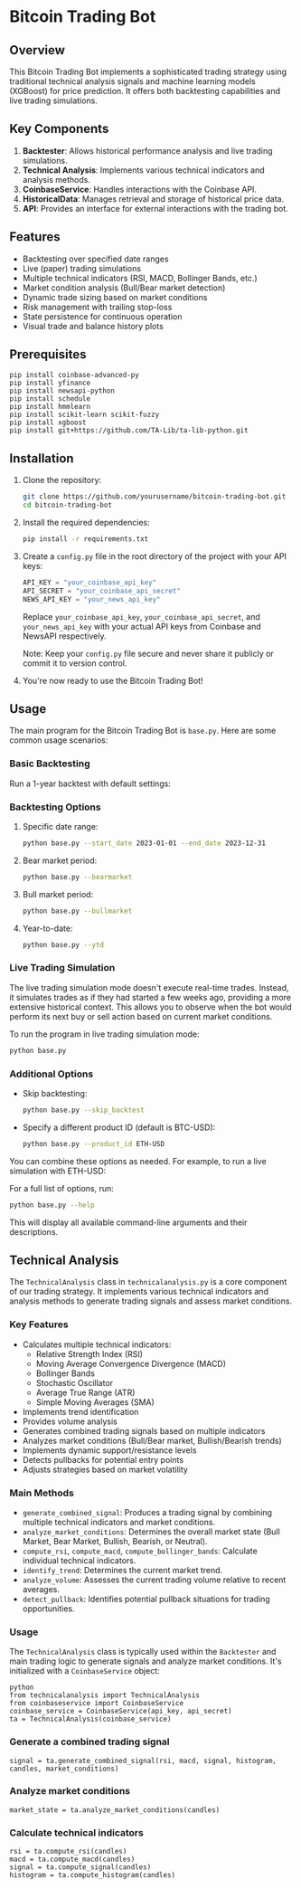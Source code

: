 # Bitcoin Trading Bot

## Overview

This Bitcoin Trading Bot implements a sophisticated trading strategy using traditional technical analysis signals and machine learning models (XGBoost) for price prediction. It offers both backtesting capabilities and live trading simulations.

## Key Components

1. **Backtester**: Allows historical performance analysis and live trading simulations.
2. **Technical Analysis**: Implements various technical indicators and analysis methods.
3. **CoinbaseService**: Handles interactions with the Coinbase API.
4. **HistoricalData**: Manages retrieval and storage of historical price data.
5. **API**: Provides an interface for external interactions with the trading bot.

## Features

- Backtesting over specified date ranges
- Live (paper) trading simulations
- Multiple technical indicators (RSI, MACD, Bollinger Bands, etc.)
- Market condition analysis (Bull/Bear market detection)
- Dynamic trade sizing based on market conditions
- Risk management with trailing stop-loss
- State persistence for continuous operation
- Visual trade and balance history plots

## Prerequisites

```
pip install coinbase-advanced-py
pip install yfinance
pip install newsapi-python
pip install schedule
pip install hmmlearn
pip install scikit-learn scikit-fuzzy
pip install xgboost
pip install git+https://github.com/TA-Lib/ta-lib-python.git
```

## Installation

1. Clone the repository:
   ```bash
   git clone https://github.com/yourusername/bitcoin-trading-bot.git
   cd bitcoin-trading-bot
   ```

2. Install the required dependencies:
   ```bash
   pip install -r requirements.txt
   ```

3. Create a `config.py` file in the root directory of the project with your API keys:
   ```python
   API_KEY = "your_coinbase_api_key"
   API_SECRET = "your_coinbase_api_secret"
   NEWS_API_KEY = "your_news_api_key"
   ```

   Replace `your_coinbase_api_key`, `your_coinbase_api_secret`, and `your_news_api_key` with your actual API keys from Coinbase and NewsAPI respectively.

   Note: Keep your `config.py` file secure and never share it publicly or commit it to version control.

4. You're now ready to use the Bitcoin Trading Bot!

## Usage

The main program for the Bitcoin Trading Bot is `base.py`. Here are some common usage scenarios:

### Basic Backtesting

Run a 1-year backtest with default settings:

### Backtesting Options

1. Specific date range:
   ```bash
   python base.py --start_date 2023-01-01 --end_date 2023-12-31
   ```

2. Bear market period:
   ```bash
   python base.py --bearmarket
   ```

3. Bull market period:
   ```bash
   python base.py --bullmarket
   ```

4. Year-to-date:
   ```bash
   python base.py --ytd
   ```

### Live Trading Simulation

The live trading simulation mode doesn't execute real-time trades. Instead, it simulates trades as if they had started a few weeks ago, providing a more extensive historical context. This allows you to observe when the bot would perform its next buy or sell action based on current market conditions.

To run the program in live trading simulation mode:

```bash
python base.py
```

### Additional Options

- Skip backtesting:
  ```bash
  python base.py --skip_backtest
  ```

- Specify a different product ID (default is BTC-USD):
  ```bash
  python base.py --product_id ETH-USD
  ```

You can combine these options as needed. For example, to run a live simulation with ETH-USD:

For a full list of options, run:
```bash
python base.py --help
```

This will display all available command-line arguments and their descriptions.

## Technical Analysis

The `TechnicalAnalysis` class in `technicalanalysis.py` is a core component of our trading strategy. It implements various technical indicators and analysis methods to generate trading signals and assess market conditions.

### Key Features

- Calculates multiple technical indicators:
  - Relative Strength Index (RSI)
  - Moving Average Convergence Divergence (MACD)
  - Bollinger Bands
  - Stochastic Oscillator
  - Average True Range (ATR)
  - Simple Moving Averages (SMA)
- Implements trend identification
- Provides volume analysis
- Generates combined trading signals based on multiple indicators
- Analyzes market conditions (Bull/Bear market, Bullish/Bearish trends)
- Implements dynamic support/resistance levels
- Detects pullbacks for potential entry points
- Adjusts strategies based on market volatility

### Main Methods

- `generate_combined_signal`: Produces a trading signal by combining multiple technical indicators and market conditions.
- `analyze_market_conditions`: Determines the overall market state (Bull Market, Bear Market, Bullish, Bearish, or Neutral).
- `compute_rsi`, `compute_macd`, `compute_bollinger_bands`: Calculate individual technical indicators.
- `identify_trend`: Determines the current market trend.
- `analyze_volume`: Assesses the current trading volume relative to recent averages.
- `detect_pullback`: Identifies potential pullback situations for trading opportunities.

### Usage

The `TechnicalAnalysis` class is typically used within the `Backtester` and main trading logic to generate signals and analyze market conditions. It's initialized with a `CoinbaseService` object:
```
python
from technicalanalysis import TechnicalAnalysis
from coinbaseservice import CoinbaseService
coinbase_service = CoinbaseService(api_key, api_secret)
ta = TechnicalAnalysis(coinbase_service)
```


### Generate a combined trading signal

```
signal = ta.generate_combined_signal(rsi, macd, signal, histogram, candles, market_conditions)
```

###  Analyze market conditions
```
market_state = ta.analyze_market_conditions(candles)
```

### Calculate technical indicators
```
rsi = ta.compute_rsi(candles)
macd = ta.compute_macd(candles)
signal = ta.compute_signal(candles)
histogram = ta.compute_histogram(candles)
```